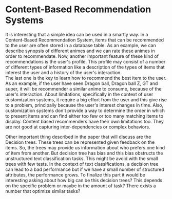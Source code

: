 # Content-Based Recommendation Systems

It is interesting that a simple idea can be used in a smartly way.  In a Content-Based Recommendation System, items that can be recommended
to the user are often stored in a database table.  As an example, we can describe synopsis of different animes and we can rate these animes in order to recommendate.
Now, another important feature of these kind of recommendations is the user's profile.  This profile may consist of a number of different
types of information like a description of the types of items that interest the user and a history of the user's interaction.  
The last one is the key to learn how to recommend the best item to the user. As an example, if the user have seen Dragon ball, Dragon ball Z, GT and super, 
it will be recommender a similar anime to consume, because of the user's interaction.
About limitations, specifically in the context of user customization systems, it require a big effort from the user and this give rise to a problem, 
principally because the user's interest changes in time. Also, customization systems don't provide a way to determine the order in which to present 
items and can find either too few or too many matching items to display. Content based recommenders have their own limitations too. 
They are not good at capturing inter-dependencies or complex behaviors.

Other important thing described in the paper that will discuss are the Decision trees. These trees can be represented given feedback on the items. 
So, the trees may provide us information about who prefers one kind of item from another. But decision tree has bias and this bias obstructs the 
unstructured text classification tasks. This might be avoid with the small trees with few tests. In the context of text classifications, 
a decision tree can lead to a bad performance but if we have a small number of structured attributes, the performance grows. To finalize this part
it would be interesting asking about how big can be this decision trees? This depends on the specific problem or maybe in the amount of task? 
There exists a number that optimize similar tasks?

